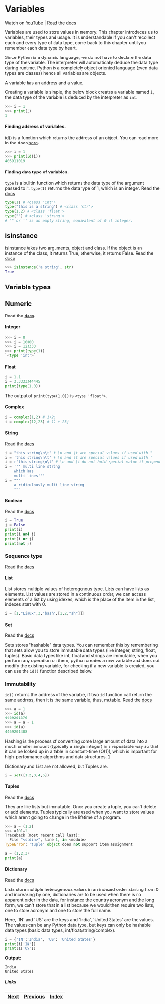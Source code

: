 # Variables

Watch on [YouTube](https://www.youtube.com/watch?v=3_-W0S1VdLo) | Read the [docs](https://docs.python.org/3/reference/expressions.html#atom-identifiers)

Variables are used to store values in memory. This chapter introduces us to variables, their types and usage. It is understandable if you can't recollect each and every type of data type, come back to this chapter until you remember each data type by heart.

Since Python is a dynamic language, we do not have to declare the data type of the variable. The interpreter will automatically deduce the data type during runtime. Python is a completely object oriented language (even data types are classes) hence all variables are objects. 

A variable has an address and a value.

Creating a variable is simple, the below block creates a variable named `i`, the data type of the variable is deduced by the interpreter as `int`.

```python
>>> i = 1
>>> print(i)
1
```

#### Finding address of variables.

id() is a function which returns the address of an object. You can read more in the docs [here](https://docs.python.org/3/library/functions.html?highlight=id#id).

```python
>>> i = 1
>>> print(id(i))
405911019
```

#### Finding data type of variables.
`type` is a builtin function which returns the data type of the argument passed to it. `type(1)` returns the data type of 1, which is an integer. Read the [docs](https://docs.python.org/3/library/functions.html?highlight=id#type)

```python
type(1) # <class 'int'>
type("this is a string") # <class 'str'>
type(1.2) # <class 'float'>
type("") # <class 'string'> 
# "" or '' is an empty string, equivalent of 0 of integer.
```

## isinstance

isinstance takes two arguments, object and class. If the object is an instance of the class, it returns True, otherwise, it returns False. Read the [docs](https://docs.python.org/3/library/functions.html?highlight=isinstance#isinstance)

```python
>>> isinstance('a string', str)
True
```

## Variable types

## Numeric 
Read the [docs](https://docs.python.org/3/library/stdtypes.html#numeric-types-int-float-complex).

#### Integer

```python
>>> i = 0
>>> i = 10000
>>> i = 123333
>>> print(type(1))
`<type 'int'>`
```

#### Float

```python
i = 1.1
i = 3.3333344445
print(type(1.0))
```

The output of `print(type(1.0))` is `<type 'float'>`.

#### Complex

```python
i = complex(1,2) # 1+2j
i = complex(12,23) # 12 + 23j
```

#### String
Read the [docs](https://docs.python.org/3/library/stdtypes.html#text-sequence-type-str)

```python
i = "this string\n\t" # \n and \t are special values if used with "
i = 'this string\n\t' # \n and \t are special values if used with '
i = r'this string\n\t' # \n and \t do not hold special value if prepended with r, r stands for raw'
i = ''' multi line string
	which has
	multi lines'''
i = """
	a ridiculously multi line string
	"""
```

#### Boolean

Read the [docs](https://docs.python.org/3/library/stdtypes.html#boolean-values)

```python
i = True
j = False
print(i)
print(i and j)
print(i or j)
print(not j)
```

### Sequence type

Read the [docs](https://docs.python.org/3/library/stdtypes.html#sequence-types-list-tuple-range)

#### List

List stores multiple values of heterogenous type. Lists can have lists as elements. List values are stored in a continuous order, we can access elements of a list by using idexes, which is the place of the item in the list, indexes start with 0.

```python
i = [1,"Linux",3,"bash",[1,2,"sh"]]]
```

#### Set

Read the [docs](https://docs.python.org/3/library/stdtypes.html#set-types-set-frozenset)

Sets stores "hashable" data types. You can remember this by remembering that sets allow you to store immutable data types (like integer, string, float, tuples). Basic data types like int, float and strings are immutable, when you perform any operation on them, python creates a new variable and does not modify the existing variable, for checking if a new variable is created, you can use the `id()` function described below.

### Immutability
`id()` returns the address of the variable, if two `id` function call return the same address, then it is the same variable, thus, mutable. Read the [docs](https://docs.python.org/3/library/stdtypes.html#immutable-sequence-types)

```python
>>> a = 1
>>> id(a)
4469201376
>>> a = a + 1
>>> id(a)
4469201408
```

 Hashing is the process of converting some large amount of data into a much smaller amount (typically a single integer) in a repeatable way so that it can be looked up in a table in constant-time (O(1)), which is important for high-performance algorithms and data structures. [1](http://stackoverflow.com/questions/2671376/ddg#2671398)

 Dictionary and List are not allowed, but Tuples are.

```python
i = set([1,2,3,4,5])
```

#### Tuples

Read the [docs](https://docs.python.org/3/library/stdtypes.html#tuple)

They are like lists but immutable. Once you create a tuple, you can't delete or add elements. Tuples typically are used when you want to store values which aren't going to change in the lifetime of a program.

```python
>>> a = (1,2)
>>> a[0]=2
Traceback (most recent call last):
  File "<stdin>", line 1, in <module>
TypeError: 'tuple' object does not support item assignment
```

```python
a = (1,2,3)
print(a)
```

#### Dictionary
Read the [docs](https://docs.python.org/3/library/stdtypes.html#dict)

Lists store multiple heterogenous values in an indexed order starting from 0 and increasing by one, dictionaries are to be used when there is no apparent order in the data, for instance the country acronym and the long form, we can't store that in a list because we would then require two lists, one to store acronym and one to store the full name.

Here, 'IN' and 'US' are the keys and 'India', 'United States' are the values. The values can be any Python data type, but keys can only be hashable data types (basic data types, int/float/string/complex).

```python
i = {'IN':'India', 'US': 'United States'}
print(i['IN'])
print(i['US'])
```
**Output:**
```
India
United States
```
##### Links

|[Next](03-02-operators.md) | [Previous](02-more-about-language.md) |  [Index](SUMMARY.md)
| ----| ----| ----| 
